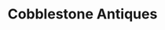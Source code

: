 ---
title: "Cobblestone Antiques"
url: /historic-new-castle/cobblestone-antiques/
shop: antiques
---